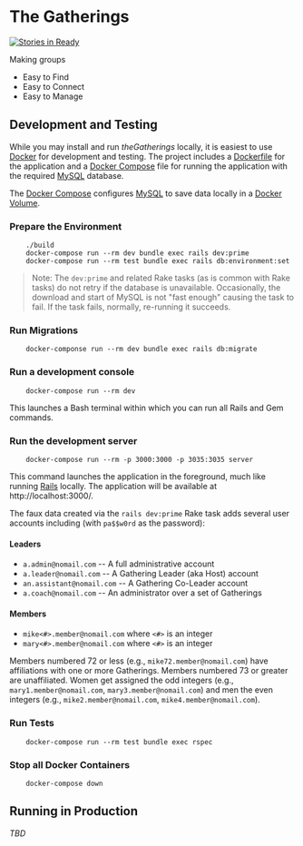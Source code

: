 # The Gatherings

[![Stories in Ready](https://badge.waffle.io/brendandixon/thegatherings.svg?label=ready&title=Ready)](http://waffle.io/brendandixon/thegatherings)

Making groups
- Easy to Find
- Easy to Connect
- Easy to Manage

## Development and Testing

While you may install and run *theGatherings* locally, it is easiest to use [Docker](https://www.docker.com) for development and testing. The project includes a [Dockerfile](https://docs.docker.com/engine/reference/builder/) for the application and a [Docker Compose](https://docs.docker.com/compose/compose-file/) file for running the application with the required [MySQL](https://www.mysql.com) database.

The [Docker Compose](https://docs.docker.com/compose/compose-file/) configures [MySQL](https://www.mysql.com) to save data locally
in a [Docker Volume](https://docs.docker.com/storage/volumes/).

### Prepare the Environment

```
    ./build
    docker-compose run --rm dev bundle exec rails dev:prime
    docker-compose run --rm test bundle exec rails db:environment:set
```

> Note: The `dev:prime` and related Rake tasks (as is common with Rake tasks) do not retry if the database
> is unavailable. Occasionally, the download and start of MySQL is not "fast enough" causing the task to fail.
> If the task fails, normally, re-running it succeeds.

### Run Migrations

```
    docker-componse run --rm dev bundle exec rails db:migrate
```

### Run a development console

```
    docker-compose run --rm dev
```

This launches a Bash terminal within which you can run all Rails and Gem commands.

### Run the development server

```
    docker-compose run --rm -p 3000:3000 -p 3035:3035 server
```

This command launches the application in the foreground, much like running [Rails](http://rubyonrails.org) locally.
The application will be available at http://localhost:3000/.

The faux data created via the `rails dev:prime` Rake task adds several user accounts including (with `pa$$w0rd` as the password):

#### Leaders
* `a.admin@nomail.com` -- A full administrative account
* `a.leader@nomail.com` -- A Gathering Leader (aka Host) account
* `an.assistant@nomail.com` -- A Gathering Co-Leader account
* `a.coach@nomail.com` -- An administrator over a set of Gatherings

#### Members

* `mike<#>.member@nomail.com` where `<#>` is an integer
* `mary<#>.member@nomail.com` where `<#>` is an integer

Members numbered 72 or less (e.g., `mike72.member@nomail.com`) have affiliations with one or more Gatherings.
Members numbered 73 or greater are unaffiliated. Women get assigned the odd integers (e.g., `mary1.member@nomail.com`,
`mary3.member@nomail.com`) and men the even integers (e.g., `mike2.member@nomail.com`, `mike4.member@nomail.com`).

### Run Tests

```
    docker-compose run --rm test bundle exec rspec
```

### Stop all Docker Containers

```
    docker-compose down
```

## Running in Production 

*TBD*
